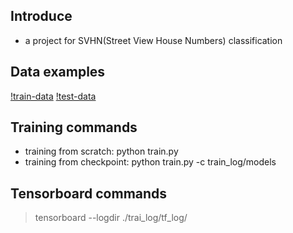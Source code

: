 ## Introduce
- a project for SVHN(Street View House Numbers) classification  

## Data examples
[!train-data](images/train_data.png)
[!test-data](images/test_data.png)

## Training commands
- training from scratch:  python train.py
- training from checkpoint:  python train.py -c train\_log/models

## Tensorboard commands
> tensorboard --logdir ./trai\_log/tf\_log/
